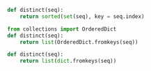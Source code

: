 ```python
def distinct(seq):
    return sorted(set(seq), key = seq.index)
```

```python
from collections import OrderedDict
def distinct(seq):
    return list(OrderedDict.fromkeys(seq))
```

```python
def distinct(seq):
    return list(dict.fromkeys(seq))
```